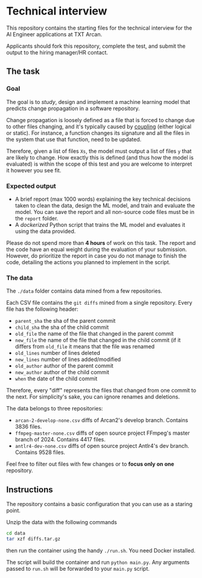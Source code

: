 # Technical interview
This repository contains the starting files for the technical interview for the AI Engineer applications at TXT Arcan.

Applicants should fork this repository, complete the test, and submit the output to the hiring manager/HR contact.

## The task
### Goal
The goal is to *study*, design and implement a machine learning model that predicts change propagation in a software repository.

Change propagation is loosely defined as a file that is forced to change due to other files changing, and it's typically caused by [coupling](https://en.wikipedia.org/wiki/Coupling_%28computer_programming%29) (either logical or static). For instance, a function changes its signature and all the files in the system that use that function, need to be updated. 

Therefore, given a list of files `Xs`, the model must output a list of files `y` that are likely to change.
How exactly this is defined (and thus how the model is evaluated) is within the scope of this test and you are welcome to interpret it however you see fit.

### Expected output

- A brief report (max 1000 words) explaining the key technical decisions taken to clean the data, design the ML model, and train and evaluate the model. You can save the report and all non-source code files must be in the `report` folder.
- A *dockerized* Python script that trains the ML model and evaluates it using the data provided.

Please do not spend more than **4 hours** of work on this task. The report and the code have an equal weight during the evaluation of your submission.
However, do prioritize the report in case you do not manage to finish the code, detailing the actions you planned to implement in the script.

### The data
The `./data` folder contains data mined from a few repositories.

Each CSV file contains the `git diffs` mined from a single repository. Every file has the following header:

- `parent_sha` the sha of the parent commit
- `child_sha` the sha of the child commit
- `old_file` the name of the file that changed in the parent commit
- `new_file` the name of the file that changed in the child commit (if it differs from `old_file` it means that the file was renamed
- `old_lines` number of lines deleted
- `new_lines` number of lines added/modified
- `old_author` author of the parent commit
- `new_author` author of the child commit
- `when` the date of the child commit

Therefore, every "diff" represents the files that changed from one commit to the next. 
For simplicity's sake, you can ignore renames and deletions.

The data belongs to three repositories:

- `arcan-2-develop-none.csv` diffs of Arcan2's develop branch. Contains 3836 files.
- `ffmpeg-master-none.csv` diffs of open source project FFmpeg's master branch of 2024. Contains 4417 files.
- `antlr4-dev-none.csv` diffs of open source project Antlr4's dev branch. Contains 9528 files.

Feel free to filter out files with few changes or to **focus only on one** repository.


## Instructions
The repository contains a basic configuration that you can use as a staring point.

Unzip the data with the following commands
```bash
cd data
tar xzf diffs.tar.gz
```

then run the container using the handy `./run.sh`.
You need Docker installed.

The script will build the container and run `python main.py`. Any arguments passed to `run.sh` will be forwarded to your `main.py` script.

